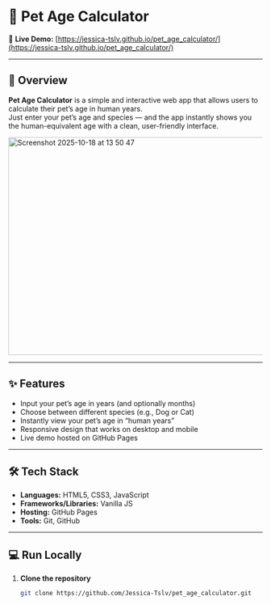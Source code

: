 # 🐾 Pet Age Calculator

🔗 **Live Demo:** [https://jessica-tslv.github.io/pet_age_calculator/](https://jessica-tslv.github.io/pet_age_calculator/)

---

## 🐶 Overview

**Pet Age Calculator** is a simple and interactive web app that allows users to calculate their pet’s age in human years.  
Just enter your pet’s age and species — and the app instantly shows you the human-equivalent age with a clean, user-friendly interface.

<img width="761" height="431" alt="Screenshot 2025-10-18 at 13 50 47" src="https://github.com/user-attachments/assets/23473bb9-610b-4437-a49b-7f960a592856" />

---

## ✨ Features

- Input your pet’s age in years (and optionally months)  
- Choose between different species (e.g., Dog or Cat)  
- Instantly view your pet’s age in “human years”  
- Responsive design that works on desktop and mobile  
- Live demo hosted on GitHub Pages  

---

## 🛠️ Tech Stack

- **Languages:** HTML5, CSS3, JavaScript  
- **Frameworks/Libraries:** Vanilla JS  
- **Hosting:** GitHub Pages  
- **Tools:** Git, GitHub  

---

## 💻 Run Locally

1. **Clone the repository**
   ```bash
   git clone https://github.com/Jessica-Tslv/pet_age_calculator.git

